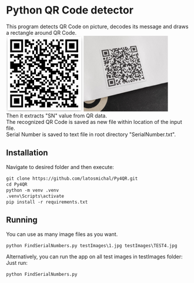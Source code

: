 # Python QR Code detector
This program detects QR Code on picture, decodes its message and draws a rectangle around QR Code.   
![](testImages/1.JPG)<img src="testImages/TEST4.jpg" height="206px">  
Then it extracts "SN" value from QR data.  
The recognized QR Code is saved as new file within location of the input file.  
Serial Number is saved to text file in root directory "SerialNumber.txt".
## Installation
Navigate to desired folder and then execute:
```
git clone https://github.com/latosmichal/Py4QR.git
cd Py4QR
python -m venv .venv
.venv\Scripts\activate
pip install -r requirements.txt
```
## Running

You can use as many image files as you want.  
```
python FindSerialNumbers.py testImages\1.jpg testImages\TEST4.jpg
```
Alternatively, you can run the app on all test images in testImages folder:  
Just run:
```
python FindSerialNumbers.py
```
